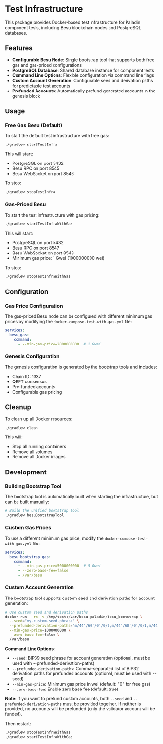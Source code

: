 # Test Infrastructure

This package provides Docker-based test infrastructure for Paladin component tests, including Besu blockchain nodes and PostgreSQL databases.

## Features

- **Configurable Besu Node**: Single bootstrap tool that supports both free gas and gas-priced configurations
- **PostgreSQL Database**: Shared database instance for component tests
- **Command Line Options**: Flexible configuration via command line flags
- **Custom Account Generation**: Configurable seed and derivation paths for predictable test accounts
- **Prefunded Accounts**: Automatically prefund generated accounts in the genesis block

## Usage

### Free Gas Besu (Default)

To start the default test infrastructure with free gas:

```bash
./gradlew startTestInfra
```

This will start:
- PostgreSQL on port 5432
- Besu RPC on port 8545
- Besu WebSocket on port 8546

To stop:

```bash
./gradlew stopTestInfra
```

### Gas-Priced Besu

To start the test infrastructure with gas pricing:

```bash
./gradlew startTestInfraWithGas
```

This will start:
- PostgreSQL on port 5432
- Besu RPC on port 8547
- Besu WebSocket on port 8548
- Minimum gas price: 1 Gwei (1000000000 wei)

To stop:

```bash
./gradlew stopTestInfraWithGas
```

## Configuration

### Gas Price Configuration

The gas-priced Besu node can be configured with different minimum gas prices by modifying the `docker-compose-test-with-gas.yml` file:

```yaml
services:
  besu_gas:
    command:
      - --min-gas-price=2000000000  # 2 Gwei
```

### Genesis Configuration

The genesis configuration is generated by the bootstrap tools and includes:
- Chain ID: 1337
- QBFT consensus
- Pre-funded accounts
- Configurable gas pricing

## Cleanup

To clean up all Docker resources:

```bash
./gradlew clean
```

This will:
- Stop all running containers
- Remove all volumes
- Remove all Docker images

## Development

### Building Bootstrap Tool

The bootstrap tool is automatically built when starting the infrastructure, but can be built manually:

```bash
# Build the unified bootstrap tool
./gradlew besuBootstrapTool
```

### Custom Gas Prices

To use a different minimum gas price, modify the `docker-compose-test-with-gas.yml` file:

```yaml
services:
  besu_bootstrap_gas:
    command:
      - --min-gas-price=5000000000  # 5 Gwei
      - --zero-base-fee=false
      - /var/besu
```

### Custom Account Generation

The bootstrap tool supports custom seed and derivation paths for account generation:

```bash
# Use custom seed and derivation paths
docker run --rm -v /tmp/test:/var/besu paladin/besu_bootstrap \
  --seed="my-custom-seed-phrase" \
  --prefunded-derivation-paths="m/44'/60'/0'/0/0,m/44'/60'/0'/0/1,m/44'/60'/0'/0/2" \
  --min-gas-price=1000000000 \
  --zero-base-fee=false \
  /var/besu
```

**Command Line Options:**
- `--seed`: BIP39 seed phrase for account generation (optional, must be used with --prefunded-derivation-paths)
- `--prefunded-derivation-paths`: Comma-separated list of BIP32 derivation paths for prefunded accounts (optional, must be used with --seed)
- `--min-gas-price`: Minimum gas price in wei (default: "0" for free gas)
- `--zero-base-fee`: Enable zero base fee (default: true)

**Note:** If you want to prefund custom accounts, both `--seed` and `--prefunded-derivation-paths` must be provided together. If neither is provided, no accounts will be prefunded (only the validator account will be funded).

Then restart:

```bash
./gradlew stopTestInfraWithGas
./gradlew startTestInfraWithGas
```
